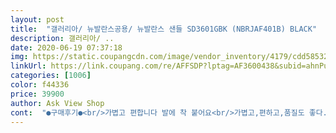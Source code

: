 ```yaml
---
layout: post 
title:  "갤러리아/ 뉴발란스공용/ 뉴발란스 샌들 SD3601GBK (NBRJAF401B) BLACK" 
description: 갤러리아/ ..
date: 2020-06-19 07:37:18 
img: https://static.coupangcdn.com/image/vendor_inventory/4179/cdd58532d78370549325d1b5d544a4f627b5efdcb7b5e7301bd76fc54690.jpg 
linkUrl: https://link.coupang.com/re/AFFSDP?lptag=AF3600438&subid=ahnPublicAsk&pageKey=1493738705&itemId=2565361351&vendorItemId=70575526522&traceid=V0-113-a884d8a0d49841c7 
categories: [1006] 
color: f44336 
price: 39900 
author: Ask View Shop 
cont:  "●구매후기●<br/>가볍고 편합니다 발에 착 붙어요<br/>가볍고,편하고,품질도 좋다.<br/><br/>그런데 발볼이 넓은 분들은 불편하실 것 같아요<br/>평소 225 신는데 뉴발란스 샌들 230으로 샀더니 딱 맞고 너무 좋아요! 디자인도 너무 예쁘고 편해서 자주 신을것 같아요.<br/> 배송도 빨리 와서 매우 만족합니당!!<br/>가볍고 편합니다 발에 착 붙어요<br/>가볍고,편하고,품질도 좋다.<br/><br/>그런데 발볼이 넓은 분들은 불편하실 것 같아요<br/>평소 225 신는데 뉴발란스 샌들 230으로 샀더니 딱 맞고 너무 좋아요! 디자인도 너무 예쁘고 편해서 자주 신을것 같아요.<br/> 배송도 빨리 와서 매우 만족합니당!!<br/>" 
---
```

